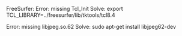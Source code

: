 FreeSurfer:
Error: missing Tcl_Init
Solve: export TCL_LIBRARY=../freesurfer/lib/tktools/tcl8.4

Error: missing libjpeg.so.62
Solve: sudo apt-get install libjpeg62-dev